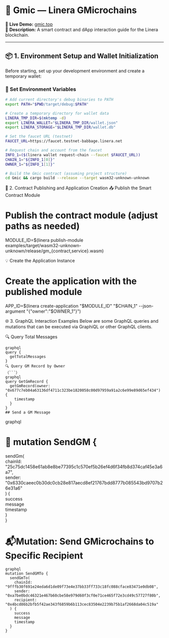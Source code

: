 # 🧩 Gmic — Linera GMicrochains

🔗 **Live Demo:** [gmic.top](https://gmic.top/)  
📘 **Description:** A smart contract and dApp interaction guide for the Linera blockchain.

---

## 📦 1. Environment Setup and Wallet Initialization

Before starting, set up your development environment and create a temporary wallet:

### 🔧 Set Environment Variables

```bash
# Add current directory's debug binaries to PATH
export PATH="$PWD/target/debug:$PATH"

# Create a temporary directory for wallet data
LINERA_TMP_DIR=$(mktemp -d)
export LINERA_WALLET="$LINERA_TMP_DIR/wallet.json"
export LINERA_STORAGE="$LINERA_TMP_DIR/wallet.db"

# Set the faucet URL (testnet)
FAUCET_URL=https://faucet.testnet-babbage.linera.net

# Request chain and account from the faucet
INFO_1=($(linera wallet request-chain --faucet $FAUCET_URL))
CHAIN_1="${INFO_1[0]}"
OWNER_1="${INFO_1[1]}"

# Build the Gmic contract (assuming project structure)
cd Gmic && cargo build --release --target wasm32-unknown-unknown

```
🚀 2. Contract Publishing and Application Creation
📤 Publish the Smart Contract Module
# Publish the contract module (adjust paths as needed)
MODULE_ID=$(linera publish-module \
    examples/target/wasm32-unknown-unknown/release/gm_{contract,service}.wasm)

💡 Create the Application Instance
# Create the application with the published module
APP_ID=$(linera create-application "$MODULE_ID" "$CHAIN_1" --json-argument "{\"owner\":\"$OWNER_1\"}")

🌐 3. GraphQL Interaction Examples
Below are some GraphQL queries and mutations that can be executed via GraphiQL or other GraphQL clients.

🔍 Query Total Messages

```
graphql
query {  
  getTotalMessages  
}  
🔍 Query GM Record by Owner
（```）
graphql
query GetGmRecord {  
  getGmRecord(owner: "0x677c7eb04a63136df4711c323be1820058c00d97959a91a2c6e99e89d65ef434") {  
    timestamp  
  }  
}  
## Send a GM Message

```
graphql
# 📨 mutation SendGM {  
  sendGm(  
    chainId: "25c75dc1458e61ab8e8be77395c1c570ef5b26ef4d6f34fb8d374caf45e3a6a7",  
    sender: "0x6330caeec0b30dc0cb28e817aecd8ef21767bdd8777b085543bd9707b26e31a6"  
  ) {  
    success  
    message  
    timestamp  
  }  
}  

# 📬Mutation: Send GMicrochains to Specific Recipient

```
graphql
mutation SendGMTo {
  sendGmTo(
    chainId: "9fffb30f691e24eda6d1de09f73e4e37bb33ff733c18fc088cface83471e0db08",
    sender: "0xa7be0bdc46321e467b60cbe58e979d60f3cf0e71ce465f72e3cd49c57727f80b",
    recipient: "0x4bcd86b2bfb5f42ae343f6859b6b113cec83504e2239b75b1af2668da04c519a"
  ) {
    success
    message
    timestamp
  }
}

